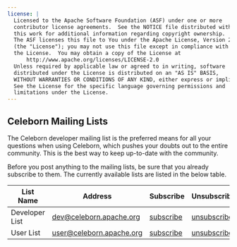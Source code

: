 ```yaml
---
license: |
  Licensed to the Apache Software Foundation (ASF) under one or more
  contributor license agreements.  See the NOTICE file distributed with
  this work for additional information regarding copyright ownership.
  The ASF licenses this file to You under the Apache License, Version 2.0
  (the "License"); you may not use this file except in compliance with
  the License.  You may obtain a copy of the License at
      http://www.apache.org/licenses/LICENSE-2.0
  Unless required by applicable law or agreed to in writing, software
  distributed under the License is distributed on an "AS IS" BASIS,
  WITHOUT WARRANTIES OR CONDITIONS OF ANY KIND, either express or implied.
  See the License for the specific language governing permissions and
  limitations under the License.
---
```


## Celeborn Mailing Lists

The Celeborn developer mailing list is the preferred means for all your questions when using Celeborn, which pushes your doubts out to the entire community. This is the best way to keep up-to-date with the community.

Before you post anything to the mailing lists, be sure that you already subscribe to them. The currently available lists are listed in the below table.

| List Name      | Address                  | Subscribe                                              | Unsubscribe                                                | Archive                                                                 |
|----------------|--------------------------|--------------------------------------------------------|------------------------------------------------------------|-------------------------------------------------------------------------|
| Developer List | dev@celeborn.apache.org  | [subscribe](mailto:dev-subscribe@celeborn.apache.org)  | [unsubscribe](mailto:dev-unsubscribe@celeborn.apache.org)  | [archive](https://lists.apache.org/list.html?dev@celeborn.apache.org)   |
| User List      | user@celeborn.apache.org | [subscribe](mailto:user-subscribe@celeborn.apache.org) | [unsubscribe](mailto:user-unsubscribe@celeborn.apache.org) | [archive](https://lists.apache.org/list.html?user@celeborn.apache.org)  |